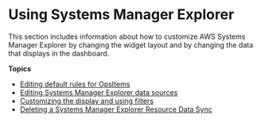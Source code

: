 # Using Systems Manager Explorer<a name="Explorer-using"></a>

This section includes information about how to customize AWS Systems Manager Explorer by changing the widget layout and by changing the data that displays in the dashboard\.

**Topics**
+ [Editing default rules for OpsItems](Explorer-using-editing-default-rules.md)
+ [Editing Systems Manager Explorer data sources](Explorer-using-editing-data-sources.md)
+ [Customizing the display and using filters](Explorer-using-filters.md)
+ [Deleting a Systems Manager Explorer Resource Data Sync](Explorer-using-resource-data-sync-delete.md)